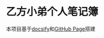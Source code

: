 # 乙方小弟个人笔记簿

本项目基于[docsify](https://docsify.js.org/)和[GitHub Page](https://docs.github.com/en/pages)搭建


